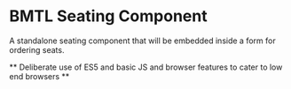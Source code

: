 # BMTL Seating Component
A standalone seating component that will be embedded inside a form for ordering seats. 

** Deliberate use of ES5 and basic JS and browser features to cater to low end browsers **
